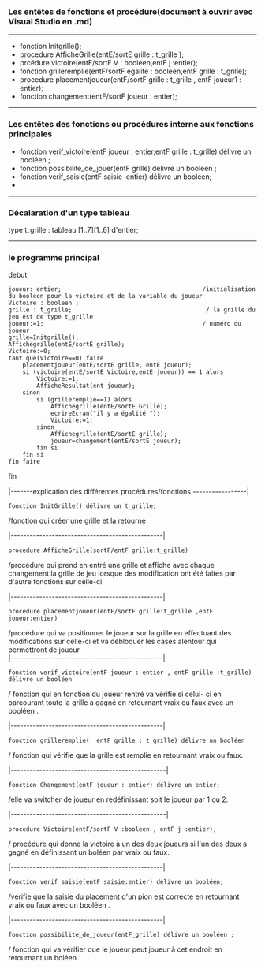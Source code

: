 

### Les entêtes de fonctions et procédure(document à ouvrir avec Visual Studio en .md)

----
- fonction Initgrille();
- procedure AfficheGrille(entE/sortE  grille : t_grille );
- prcédure victoire(entF/sortF V : booleen,entF j :entier);
- fonction grilleremplie(entF/sortF egalite : booleen,entF grille : t_grille);
- procedure placementjoueur(entF/sortF grille : t_grille , entF joueur1 : entier);
- fonction changement(entF/sortF joueur : entier);

----


### Les entêtes des fonctions ou procèdures interne aux fonctions principales
- fonction verif_victoire(entF joueur : entier,entF grille : t_grille) délivre un booléen ;                              
- fonction possibilite_de_jouer(entF grille) délivre un booleen ;         
- fonction verif_saisie(entF saisie :entier) délivre un booleen;                        
- 

- - - -



### Décalaration d'un type tableau 


type t_grille : tableau [1..7][1..6] d'entier;             


-----
### le programme principal


debut

    joueur: entier;                                        /initialisation du booléen pour la victoire et de la variable du joueur
    Victoire : booleen ; 
    grille : t_grille;                                      / la grille du jeu est de type t_grille
    joueur:=1;                                             / numéro du joueur 
    grille=Initgrille();
    Affichegrille(entE/sortE grille);
    Victoire:=0; 
    tant que(Victoire==0) faire
        placementjoueur(entE/sortE grille, entE joueur); 
        si (victoire(entE/sortE Victoire,entE joueur)) == 1 alors
            Victoire:=1;
            AfficheResultat(ent joueur);
        sinon
            si (grilleremplie==1) alors
                Affichegrille(entE/sortE Grille);
                ecrireEcran("il y a égalité ");
                Victoire:=1;
            sinon
                Affichegrille(entE/sortE grille); 
                joueur=changement(entE/sortE joueur);
            fin si
        fin si
    fin faire

fin

|-------explication des différentes procédures/fonctions -----------------|


`fonction InitGrille() délivre un t_grille;`

/fonction  qui créer une grille et la retourne 

|------------------------------------------------|

`procedure AfficheGrille(sortF/entF grille:t_grille)`

/procédure qui prend en entré une grille et affiche avec chaque changement  la grille de jeu lorsque des modification ont été faites par d'autre fonctions sur celle-ci

|------------------------------------------------|

`procedure placementjoueur(entF/sortF grille:t_grille ,entF joueur:entier)`

/procédure qui va positionner le joueur sur la grille en effectuant des modifications sur celle-ci et va débloquer les cases alentour qui permettront de joueur     
|------------------------------------------------|

`fonction verif_victoire(entF joueur : entier , entF grille :t_grille) délivre un booléen`

/ fonction qui en fonction du joueur rentré va vérifie si celui- ci  en parcourant toute la grille a gagné en retournant vraix ou faux avec un booléen .

|------------------------------------------------|

`fonction grilleremplie(  entF grille : t_grille) délivre un booléen`

/ fonction qui vérifie que la grille est remplie en retournant vraix ou faux.

|-------------------------------------------------|

`fonction Changement(entF joueur : entier) délivre un entier;`

/elle va switcher de joueur en redéfinissant soit le joueur par 1 ou 2.

|-------------------------------------------------|

`procedure Victoire(entF/sortF V :booleen , entF j :entier);`

/ procédure qui donne la victoire à un  des deux joueurs si l'un des deux a gagné en définissant un boléen par vraix ou faux.   

|------------------------------------------------|

`fonction verif_saisie(entF saisie:entier) délivre un booléen;`

/vérifie que la saisie du placement d'un pion est correcte en retournant vraix ou faux avec un booléen .

|------------------------------------------------|

`fonction possibilite_de_joueur(entF_grille) délivre un booléen ; `

/ fonction qui va vérifier que le joueur peut joueur à cet endroit en retournant un boléen  


